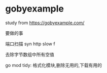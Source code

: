 # gobyexample
study from https://gobyexample.com/

要做的事

端口扫描
syn http slow f

去除字节数组中所有空值

go mod tidy: 格式化模块,删除无用的,下载有用的

